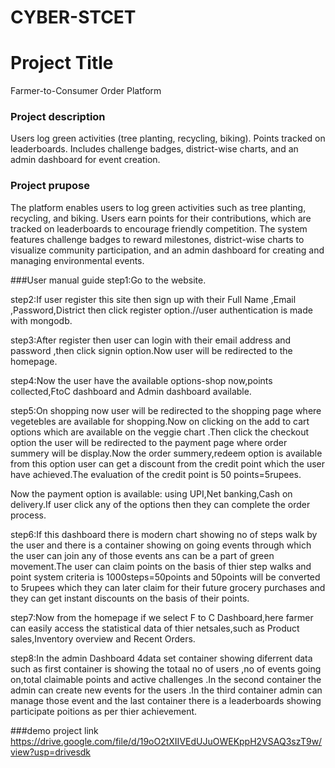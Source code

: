 # CYBER-STCET
# Project Title

Farmer-to-Consumer 
Order Platform

### Project description
Users log green activities (tree planting, 
recycling, biking). Points tracked on 
leaderboards. Includes challenge badges, 
district-wise charts, and an admin dashboard 
for event creation.

### Project prupose 
The platform enables users to log green activities such as tree planting, recycling, and biking. Users earn points for their contributions, which are tracked on leaderboards to encourage friendly competition. The system features challenge badges to reward milestones, district-wise charts to visualize community participation, and an admin dashboard for creating and managing environmental events.

###User manual guide
step1:Go to the website.

step2:If user register this site then sign up with their Full Name ,Email ,Password,District then click register option.//user authentication is made with mongodb.

step3:After register then user can login with their email address and password ,then click signin option.Now user will be redirected to the homepage.

step4:Now the user have the available options-shop now,points collected,FtoC dashboard and Admin dashboard available.

step5:On shopping now user will be redirected to the shopping page where vegetebles are available for shopping.Now on clicking on the add to cart options which are available on the veggie chart .Then click the checkout option the user will be redirected to the payment page where order summery will be display.Now the order summery,redeem option is available from this option user can get a discount from the credit point which the user have achieved.The evaluation of the credit point is 50 points=5rupees.

Now the payment option is available: using UPI,Net banking,Cash on delivery.If user click any of the options then they can complete the order process.

step6:If this dashboard there is modern chart showing no of steps walk by the user and there is a container showing on going events through which the user can join any of those events ans can be a part of green movement.The user can claim points on the basis of thier step walks and point system criteria is 1000steps=50points and 50points will be converted to 5rupees which they can later claim for their future grocery purchases and they can get instant discounts on the basis of their points.

step7:Now from the homepage if we select F to C Dashboard,here farmer can easily access the statistical data of thier netsales,such as Product sales,Inventory overview and Recent Orders.

step8:In the admin Dashboard  4data set container showing diferrent data such as first container is showing the totaal no of users ,no of events going on,total claimable points and active challenges .In the second container the admin can create new events  for the users .In the third container admin can manage those event and the last container there is a leaderboards showing participate poitions as per thier achievement.

###demo project link
https://drive.google.com/file/d/19oO2tXIIVEdUJuOWEKppH2VSAQ3szT9w/view?usp=drivesdk
